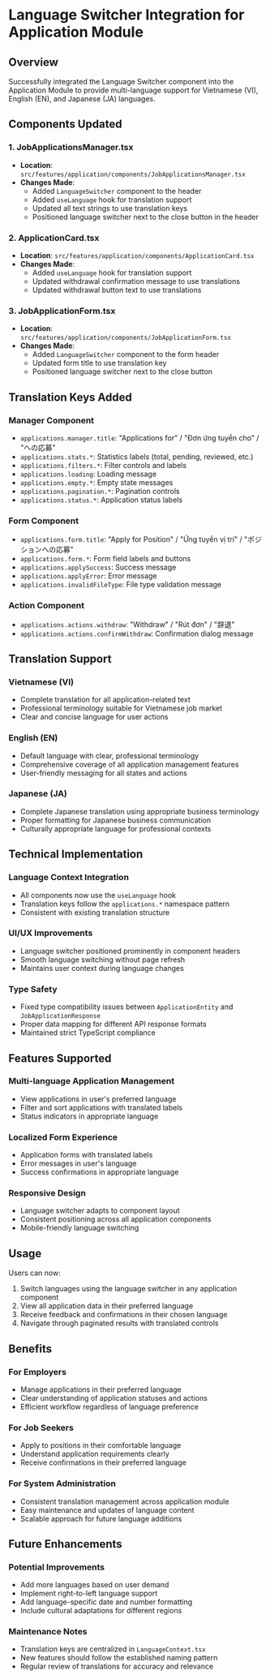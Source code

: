 # Language Switcher Integration for Application Module

## Overview
Successfully integrated the Language Switcher component into the Application Module to provide multi-language support for Vietnamese (VI), English (EN), and Japanese (JA) languages.

## Components Updated

### 1. JobApplicationsManager.tsx
- **Location**: `src/features/application/components/JobApplicationsManager.tsx`
- **Changes Made**:
  - Added `LanguageSwitcher` component to the header
  - Added `useLanguage` hook for translation support
  - Updated all text strings to use translation keys
  - Positioned language switcher next to the close button in the header

### 2. ApplicationCard.tsx
- **Location**: `src/features/application/components/ApplicationCard.tsx`
- **Changes Made**:
  - Added `useLanguage` hook for translation support
  - Updated withdrawal confirmation message to use translations
  - Updated withdrawal button text to use translations

### 3. JobApplicationForm.tsx
- **Location**: `src/features/application/components/JobApplicationForm.tsx`
- **Changes Made**:
  - Added `LanguageSwitcher` component to the form header
  - Updated form title to use translation key
  - Positioned language switcher next to the close button

## Translation Keys Added

### Manager Component
- `applications.manager.title`: "Applications for" / "Đơn ứng tuyển cho" / "への応募"
- `applications.stats.*`: Statistics labels (total, pending, reviewed, etc.)
- `applications.filters.*`: Filter controls and labels
- `applications.loading`: Loading message
- `applications.empty.*`: Empty state messages
- `applications.pagination.*`: Pagination controls
- `applications.status.*`: Application status labels

### Form Component
- `applications.form.title`: "Apply for Position" / "Ứng tuyển vị trí" / "ポジションへの応募"
- `applications.form.*`: Form field labels and buttons
- `applications.applySuccess`: Success message
- `applications.applyError`: Error message
- `applications.invalidFileType`: File type validation message

### Action Component
- `applications.actions.withdraw`: "Withdraw" / "Rút đơn" / "辞退"
- `applications.actions.confirmWithdraw`: Confirmation dialog message

## Translation Support

### Vietnamese (VI)
- Complete translation for all application-related text
- Professional terminology suitable for Vietnamese job market
- Clear and concise language for user actions

### English (EN)
- Default language with clear, professional terminology
- Comprehensive coverage of all application management features
- User-friendly messaging for all states and actions

### Japanese (JA)
- Complete Japanese translation using appropriate business terminology
- Proper formatting for Japanese business communication
- Culturally appropriate language for professional contexts

## Technical Implementation

### Language Context Integration
- All components now use the `useLanguage` hook
- Translation keys follow the `applications.*` namespace pattern
- Consistent with existing translation structure

### UI/UX Improvements
- Language switcher positioned prominently in component headers
- Smooth language switching without page refresh
- Maintains user context during language changes

### Type Safety
- Fixed type compatibility issues between `ApplicationEntity` and `JobApplicationResponse`
- Proper data mapping for different API response formats
- Maintained strict TypeScript compliance

## Features Supported

### Multi-language Application Management
- View applications in user's preferred language
- Filter and sort applications with translated labels
- Status indicators in appropriate language

### Localized Form Experience
- Application forms with translated labels
- Error messages in user's language
- Success confirmations in appropriate language

### Responsive Design
- Language switcher adapts to component layout
- Consistent positioning across all application components
- Mobile-friendly language switching

## Usage

Users can now:
1. Switch languages using the language switcher in any application component
2. View all application data in their preferred language
3. Receive feedback and confirmations in their chosen language
4. Navigate through paginated results with translated controls

## Benefits

### For Employers
- Manage applications in their preferred language
- Clear understanding of application statuses and actions
- Efficient workflow regardless of language preference

### For Job Seekers
- Apply to positions in their comfortable language
- Understand application requirements clearly
- Receive confirmations in their preferred language

### For System Administration
- Consistent translation management across application module
- Easy maintenance and updates of language content
- Scalable approach for future language additions

## Future Enhancements

### Potential Improvements
- Add more languages based on user demand
- Implement right-to-left language support
- Add language-specific date and number formatting
- Include cultural adaptations for different regions

### Maintenance Notes
- Translation keys are centralized in `LanguageContext.tsx`
- New features should follow the established naming pattern
- Regular review of translations for accuracy and relevance
